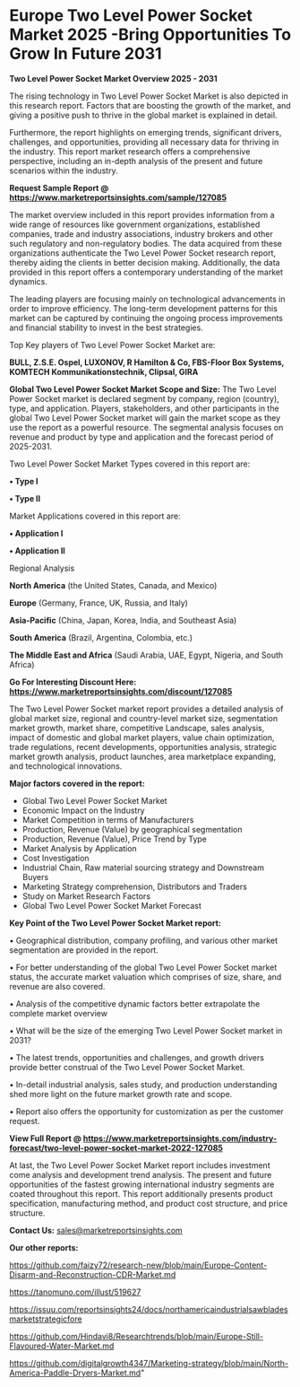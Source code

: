 # Europe Two Level Power Socket Market 2025 -Bring Opportunities To Grow In Future 2031

<Strong> Two Level Power Socket Market Overview 2025 - 2031</strong>

The rising technology in Two Level Power Socket Market is also depicted in this research report. Factors that are boosting the growth of the market, and giving a positive push to thrive in the global market is explained in detail.

Furthermore, the report highlights on emerging trends, significant drivers, challenges, and opportunities, providing all necessary data for thriving in the industry. This report market research offers a comprehensive perspective, including an in-depth analysis of the present and future scenarios within the industry.

<strong>Request Sample Report @ <a href=https://www.marketreportsinsights.com/sample/127085>https://www.marketreportsinsights.com/sample/127085</a></strong>

The market overview included in this report provides information from a wide range of resources like government organizations, established companies, trade and industry associations, industry brokers and other such regulatory and non-regulatory bodies. The data acquired from these organizations authenticate the Two Level Power Socket research report, thereby aiding the clients in better decision making. Additionally, the data provided in this report offers a contemporary understanding of the market dynamics.

The leading players are focusing mainly on technological advancements in order to improve efficiency. The long-term development patterns for this market can be captured by continuing the ongoing process improvements and financial stability to invest in the best strategies.

Top Key players of Two Level Power Socket Market are:

<strong>BULL, Z.S.E. Ospel, LUXONOV, R Hamilton & Co, FBS-Floor Box Systems, KOMTECH Kommunikationstechnik, Clipsal, GIRA</strong>

<strong><b>Global Two Level Power Socket Market Scope and Size:</b></strong>
The Two Level Power Socket market is declared segment by company, region (country), type, and application. Players, stakeholders, and other participants in the global Two Level Power Socket market will gain the market scope as they use the report as a powerful resource. The segmental analysis focuses on revenue and product by type and application and the forecast period of 2025-2031.

Two Level Power Socket Market Types covered in this report are:

<strong>• Type I

• Type II</strong>

Market Applications covered in this report are:

<strong>• Application I

• Application II</strong> 

Regional Analysis

<strong>North America</strong> (the United States, Canada, and Mexico)

<strong>Europe</strong> (Germany, France, UK, Russia, and Italy)

<strong>Asia-Pacific</strong> (China, Japan, Korea, India, and Southeast Asia)

<strong>South America</strong> (Brazil, Argentina, Colombia, etc.)

<strong>The Middle East and Africa</strong> (Saudi Arabia, UAE, Egypt, Nigeria, and South Africa)

<strong>Go For Interesting Discount Here: <a href=https://www.marketreportsinsights.com/discount/127085>https://www.marketreportsinsights.com/discount/127085</a></strong>

The Two Level Power Socket market report provides a detailed analysis of global market size, regional and country-level market size, segmentation market growth, market share, competitive Landscape, sales analysis, impact of domestic and global market players, value chain optimization, trade regulations, recent developments, opportunities analysis, strategic market growth analysis, product launches, area marketplace expanding, and technological innovations.

<strong><b>Major factors covered in the report:</b></strong>
<ul>
  <li>Global Two Level Power Socket Market </li>
  <li>Economic Impact on the Industry</li>
  <li>Market Competition in terms of Manufacturers</li>
  <li>Production, Revenue (Value) by geographical segmentation</li>
  <li>Production, Revenue (Value), Price Trend by Type</li>
  <li>Market Analysis by Application</li>
  <li>Cost Investigation</li>
  <li>Industrial Chain, Raw material sourcing strategy and Downstream Buyers</li>
  <li>Marketing Strategy comprehension, Distributors and Traders</li>
  <li>Study on Market Research Factors</li>
  <li>Global Two Level Power Socket Market Forecast</li>
</ul>

<strong><b>Key Point of the Two Level Power Socket Market report:</b></strong>

• Geographical distribution, company profiling, and various other market segmentation are provided in the report.

• For better understanding of the global Two Level Power Socket market status, the accurate market valuation which comprises of size, share, and revenue are also covered.

• Analysis of the competitive dynamic factors better extrapolate the complete market overview

• What will be the size of the emerging Two Level Power Socket market in 2031?

• The latest trends, opportunities and challenges, and growth drivers provide better construal of the Two Level Power Socket Market.

• In-detail industrial analysis, sales study, and production understanding shed more light on the future market growth rate and scope.

• Report also offers the opportunity for customization as per the customer request.

<strong><b>View Full Report @ <a href=https://www.marketreportsinsights.com/industry-forecast/two-level-power-socket-market-2022-127085>https://www.marketreportsinsights.com/industry-forecast/two-level-power-socket-market-2022-127085</a></b></strong>


At last, the Two Level Power Socket Market report includes investment come analysis and development trend analysis. The present and future opportunities of the fastest growing international industry segments are coated throughout this report. This report additionally presents product specification, manufacturing method, and product cost structure, and price structure.

<strong>Contact Us:</strong>
sales@marketreportsinsights.com

<strong>Our other reports:</strong>

<a href=https://github.com/faizy72/research-new/blob/main/Europe-Content-Disarm-and-Reconstruction-CDR-Market.md>https://github.com/faizy72/research-new/blob/main/Europe-Content-Disarm-and-Reconstruction-CDR-Market.md</a>

<a href=https://tanomuno.com/illust/519627>https://tanomuno.com/illust/519627</a>

<a href=https://issuu.com/reportsinsights24/docs/northamericaindustrialsawbladesmarketstrategicfore>https://issuu.com/reportsinsights24/docs/northamericaindustrialsawbladesmarketstrategicfore</a>

<a href=https://github.com/Hindavi8/Researchtrends/blob/main/Europe-Still-Flavoured-Water-Market.md>https://github.com/Hindavi8/Researchtrends/blob/main/Europe-Still-Flavoured-Water-Market.md</a>

<a href=https://github.com/digitalgrowth4347/Marketing-strategy/blob/main/North-America-Paddle-Dryers-Market.md>https://github.com/digitalgrowth4347/Marketing-strategy/blob/main/North-America-Paddle-Dryers-Market.md</a>"
